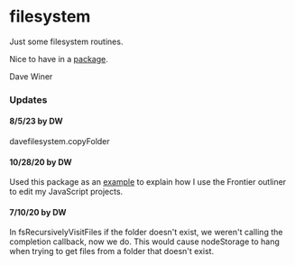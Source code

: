 # filesystem

Just some filesystem routines. 

Nice to have in a <a href="https://www.npmjs.com/package/davefilesystem">package</a>.

Dave Winer

### Updates

#### 8/5/23 by DW

davefilesystem.copyFolder

#### 10/28/20 by DW

Used this package as an <a href="http://this.how/frontier/nodeEditorExample.opml">example</a> to explain how I use the Frontier outliner to edit my JavaScript projects. 

#### 7/10/20 by DW

In fsRecursivelyVisitFiles if the folder doesn't exist, we weren't calling the completion callback, now we do. This would cause nodeStorage to hang when trying to get files from a folder that doesn't exist. 

